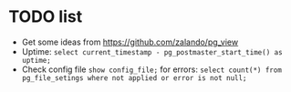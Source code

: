 # TODO list

* Get some ideas from https://github.com/zalando/pg_view
* Uptime: `select current_timestamp - pg_postmaster_start_time() as uptime;`
* Check config file `show config_file;` for errors: `select count(*) from pg_file_setings where not applied or error is not null;`
